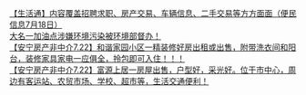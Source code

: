   
[【生活通】内容覆盖招聘求职、房产交易、车辆信息、二手交易等方方面面（便民信息7月18日）](http://www.dianyue.me/archives/289/j8b687znupf4kbb8/)  
[大名一加油点涉嫌环境污染被环境部督办！](http://www.dianyue.me/archives/367/keu4o3cpkac9s0qp/)  
[【安宁房产非中介7.22】和谐家园小区一精装修好房出租或出售，附带洗衣间和阳台，装修家具家电一应俱全，拎包即可入住！！！](http://www.dianyue.me/archives/019/qaaqnhk32pbajt56/)  
[【安宁房产非中介7.22】富源上居一房屋出售，户型好，采光好。位于市中心，周边有客运站、农贸市场、学校、超市等，生活交通便利！](http://www.dianyue.me/archives/610/nmn98puri6pswuid/)